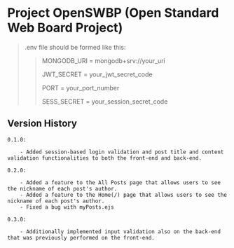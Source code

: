 # Project OpenSWBP (Open Standard Web Board Project)

> .env file should be formed like this:
>> MONGODB_URI = mongodb+srv://your_uri
>>
>> JWT_SECRET  = your_jwt_secret_code
>>
>> PORT = your_port_number
>>
>> SESS_SECRET = your_session_secret_code

## Version History
    0.1.0:

        - Added session-based login validation and post title and content validation functionalities to both the front-end and back-end.

    0.2.0:

        - Added a feature to the All Posts page that allows users to see the nickname of each post's author.
        - Added a feature to the Home(/) page that allows users to see the nickname of each post's author.
        - Fixed a bug with myPosts.ejs
    
    0.3.0:

        - Additionally implemented input validation also on the back-end that was previously performed on the front-end.